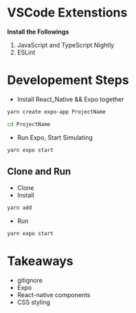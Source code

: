 # VSCode Extenstions
**Install the Followings**
1. JavaScript and TypeScript Nightly
2. ESLint

# Developement Steps
- Install React_Native && Expo together
```bash
yarn create expo-app ProjectName

cd ProjectName

```

- Run Expo, Start Simulating
```bash 
yarn expo start
```

## Clone and Run
- Clone
- Install 
```bash 
yarn add
```
- Run
```bash 
yarn expo start
```
# Takeaways

- gitignore
- Expo 
- React-native components
- CSS styling